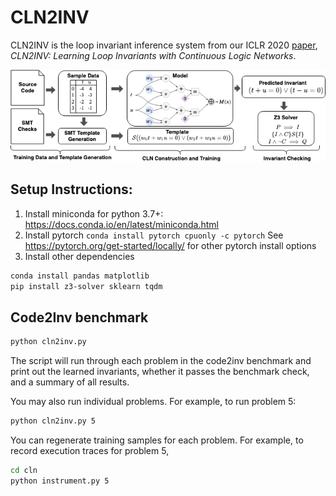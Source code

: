 # CLN2INV
CLN2INV is the loop invariant inference system from our ICLR 2020 [paper](https://arxiv.org/pdf/1909.11542.pdf), _CLN2INV: Learning Loop Invariants with Continuous Logic Networks_. 

![arch](imgs/arch.png)

## Setup Instructions:
1. Install miniconda for python 3.7+: https://docs.conda.io/en/latest/miniconda.html
2. Install pytorch `conda install pytorch cpuonly -c pytorch`
  See https://pytorch.org/get-started/locally/ for other pytorch install options
3. Install other dependencies
```bash
conda install pandas matplotlib
pip install z3-solver sklearn tqdm
```


## Code2Inv benchmark 
```bash
python cln2inv.py
```

The script will run through each problem in the code2inv benchmark and print out the learned invariants, whether it passes the benchmark check, and a summary of all results.

You may also run individual problems. For example, to run problem 5:
```bash
python cln2inv.py 5
```

You can regenerate training samples for each problem. For example, to record execution traces for problem 5,
```bash
cd cln
python instrument.py 5
```

